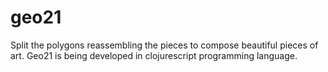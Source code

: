 # geo21
Split the polygons reassembling the pieces to compose beautiful pieces of art. Geo21 is being developed in clojurescript programming language.
